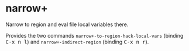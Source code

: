 # narrow+
Narrow to region and eval file local variables there.

Provides the two commands `narrow+-to-region-hack-local-vars` (binding <kbd>C-x n l</kbd>) and `narrow+-indirect-region` (binding <kbd>C-x n r</kbd>).
